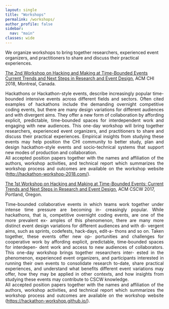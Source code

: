 ```yaml
---
layout: single
title: "Workshops"
permalink: /workshops/
author_profile: false
sidebar:
  nav: "main"
classes: wide
---
```


We organize workshops to bring together researchers, experienced event organizers, and practitioners to share and discuss their practical experiences.
<div>
<a href="http://hackathon-workshop-2018.com/">The 2nd Workshop on Hacking and Making at Time-Bounded Events Current Trends and Next Steps in Research and Event Design</a>, ACM CHI 2018, Montreal, Canada.
<p p style="text-align: justify;">
Hackathons or Hackathon-style events, describe increasingly popular time-bounded intensive events across different fields and sectors. Often cited examples of hackathons include the demanding overnight competitive coding events, but there are many design variations for different audiences and with divergent aims. They offer a new form of collaboration by affording explicit, predictable, time-bounded spaces for interdependent work and engaging with new audiences. This one-day workshop will bring together researchers, experienced event organizers, and practitioners to share and discuss their practical experiences. Empirical insights from studying these events may help position the CHI community to better study, plan and design hackathon-style events and socio-technical systems that support new modes of production and collaboration.<br>
All accepted position papers together with the names and affiliation of the authors, workshop activities, and technical report which summarizes the workshop process and outcomes are available on the workshop website (<a href="http://hackathon-workshop-2018.com/">http://hackathon-workshop-2018.com/</a>).
</p>
</div>

<div>
<a href="https://hackathon-workshop.github.io/">The 1st Workshop on Hacking and Making at Time-Bounded Events: Current Trends and Next Steps in Research and Event Design</a>, ACM CSCW 2017, Portland, Oregon.
<p style="text-align: justify;">
Time-bounded collaborative events in which teams work together under intense time pressure are becoming in- creasingly popular. While hackathons, that is, competitive overnight coding events, are one of the more prevalent ex- amples of this phenomenon, there are many more distinct event design variations for different audiences and with di- vergent aims, such as sprints, codefests, hack-days, edit-a- thons and so on. Taken together, these events offer new op- portunities and challenges for cooperative work by affording explicit, predictable, time-bounded spaces for interdepen- dent work and access to new audiences of collaborators. This one-day workshop brings together researchers inter- ested in the phenomenon, experienced event organizers, and participants interested in running their own events to consolidate research to-date, share practical experiences, and understand what benefits different event variations may offer, how they may be applied in other contexts, and how insights from studying these events may contribute to CSCW knowledge.<br>
All accepted position papers together with the names and affiliation of the authors, workshop activities, and technical report which summarizes the workshop process and outcomes are available on the workshop website (<a href="https://hackathon-workshop.github.io/">https://hackathon-workshop.github.io/</a>).
</p>
</div>
